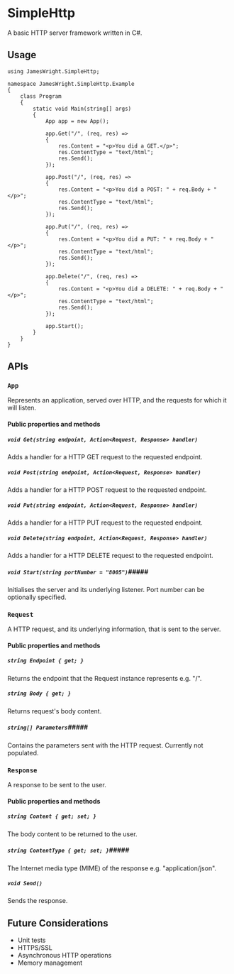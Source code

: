 # SimpleHttp

A basic HTTP server framework written in C#.

## Usage

    using JamesWright.SimpleHttp;

	namespace JamesWright.SimpleHttp.Example
	{
		class Program
		{
			static void Main(string[] args)
			{
				App app = new App();

				app.Get("/", (req, res) =>
				{
					res.Content = "<p>You did a GET.</p>";
					res.ContentType = "text/html";
					res.Send();
				});

				app.Post("/", (req, res) =>
				{
					res.Content = "<p>You did a POST: " + req.Body + "</p>";
					res.ContentType = "text/html";
					res.Send();
				});

				app.Put("/", (req, res) =>
				{
					res.Content = "<p>You did a PUT: " + req.Body + "</p>";
					res.ContentType = "text/html";
					res.Send();
				});

				app.Delete("/", (req, res) =>
				{
					res.Content = "<p>You did a DELETE: " + req.Body + "</p>";
					res.ContentType = "text/html";
					res.Send();
				});

				app.Start();
			}
		}
	}
	

## APIs

### `App` ###
Represents an application, served over HTTP, and the requests for which it will listen.

#### Public properties and methods #####
##### `void Get(string endpoint, Action<Request, Response> handler)` ######
Adds a handler for a HTTP GET request to the requested endpoint.

##### `void Post(string endpoint, Action<Request, Response> handler)` ######
Adds a handler for a HTTP POST request to the requested endpoint.

##### `void Put(string endpoint, Action<Request, Response> handler)` ######
Adds a handler for a HTTP PUT request to the requested endpoint.

##### `void Delete(string endpoint, Action<Request, Response> handler)` ######
Adds a handler for a HTTP DELETE request to the requested endpoint.

##### `void Start(string portNumber = "8005")`#####
Initialises the server and its underlying listener. Port number can be optionally specified.

### `Request` ###
A HTTP request, and its underlying information, that is sent to the server.

#### Public properties and methods #####
##### `string Endpoint { get; }` ######
Returns the endpoint that the Request instance represents e.g. "/".

##### `string Body { get; }` ######
Returns request's body content.

##### `string[] Parameters`#####
Contains the parameters sent with the HTTP request. Currently not populated.

### `Response` ###
A response to be sent to the user.

#### Public properties and methods #####
##### `string Content { get; set; }` ######
The body content to be returned to the user.

##### `string ContentType { get; set; }`#####
The Internet media type (MIME) of the response e.g. "application/json".

##### `void Send()` #####
Sends the response.

## Future Considerations

* Unit tests
* HTTPS/SSL
* Asynchronous HTTP operations
* Memory management

